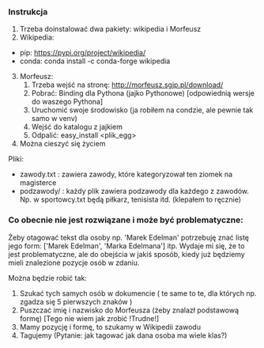 ### Instrukcja

1. Trzeba doinstalować dwa pakiety: wikipedia i Morfeusz
2. Wikipedia: 
- pip: https://pypi.org/project/wikipedia/
- conda: conda install -c conda-forge wikipedia
3. Morfeusz:
	1. Trzeba wejść na stronę: http://morfeusz.sgjp.pl/download/
	2. Pobrać: Binding dla Pythona (jajko Pythonowe) [odpowiednią wersje do waszego Pythona]
	3. Uruchomić swoje środowisko (ja robiłem na condzie, ale pewnie tak samo w venv)
	4. Wejść do katalogu z jajkiem
	5. Odpalić: easy_install <plik_egg>
4. Można cieszyć się życiem

Pliki:
- zawody.txt : zawiera zawody, które kategoryzował ten ziomek na magisterce
- podzawody/ : każdy plik zawiera podzawody dla każdego z zawodów. Np. w sportowcy.txt będą piłkarz, tenisista itd. (klepałem to ręcznie)

### Co obecnie nie jest rozwiązane i może być problematyczne:

Żeby otagować tekst dla osoby np. 'Marek Edelman' potrzebuję znać listę jego form: ['Marek Edelman', 'Marka Edelmana'] itp. Wydaje mi się, że to jest problematyczne, ale do obejścia w jakiś sposób, kiedy już będziemy mieli znalezione pozycje osób w zdaniu.

Można będzie robić tak:
1. Szukać tych samych osób w dokumencie ( te same to te, dla których np. zgadza się 5 pierwszych znaków )
2. Puszczać imię i nazwisko do Morfeusza (żeby znalazł podstawową formę) [Tego nie wiem jak zrobić !Trudne!]
3. Mamy pozycję i formę, to szukamy w Wikipedii zawodu
4. Tagujemy (Pytanie: jak tagować jak dana osoba ma wiele klas?)
